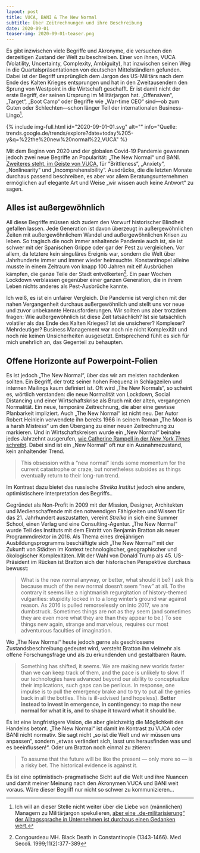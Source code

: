```yaml
---
layout: post
title: VUCA, BANI & The New Normal
subtitle: Über Zeitrechnungen und ihre Beschreibung
date: 2020-09-01
teaser-img: 2020-09-01-teaser.png
---
```


Es gibt inzwischen viele Begriffe und Akronyme, die versuchen den derzeitigen Zustand der Welt zu beschreiben. Einer von ihnen, VUCA (Volatility, Uncertainty, Complexity, Ambiguity), hat inzwischen seinen Weg in die Quartalspräsentationen von deutschen Mittelständlern gefunden. Dabei ist der Begriff ursprünglich dem Jargon des US-Militärs nach dem Ende des Kalten Krieges entsprungen und hat in den Zweitausendern den Sprung von Westpoint in die Wirtschaft geschafft. Er ist damit nicht der erste Begriff, der seinen Ursprung im Militärjargon hat. „Offensiven“, „Target“, „Boot Camp“ oder Begriffe wie „War-time CEO“ sind—ob zum Guten oder Schlechten—schon länger Teil der internationalen Business-Lingo[^1].

{% include img-full.html id="2020-09-01-01.svg" alt="" info="Quelle: trends.google.de/trends/explore?date=today%205-y&q=%22the%20new%20normal%22,VUCA" %}

Mit dem Beginn von 2020 und der globalen Covid-19 Pandemie gewannen jedoch zwei neue Begriffe an Popularität: „The New Normal“ und BANI. [Zweiteres steht, im Geiste von VUCA][2], für “Brittleness“, „Anxiety“, „Nonlinearity“ und „Incomprehensibility“. Ausdrücke, die die letzten Monate durchaus passend beschreiben, es aber vor allem Beratungsunternehmen ermöglichen auf elegante Art und Weise „wir wissen auch keine Antwort“ zu sagen.

## Alles ist außergewöhnlich

All diese Begriffe müssen sich zudem den Vorwurf historischer Blindheit gefallen lassen. Jede Generation ist davon überzeugt in außergewöhnlichen Zeiten mit außergewöhnlichem Wandel und außergewöhnlichen Krisen zu leben. So tragisch die noch immer anhaltende Pandemie auch ist, sie ist schwer mit der Spanischen Grippe oder gar der Pest zu vergleichen. Vor allem, da letztere kein singuläres Ereignis war, sondern die Welt über Jahrhunderte immer und immer wieder heimsuchte. Konstantinopel alleine musste in einem Zeitraum von knapp 100 Jahren mit elf Ausbrüchen kämpfen, die ganze Teile der Stadt entvölkerten[^2]. Ein paar Wochen Lockdown verblassen gegenüber einer ganzen Generation, die in ihrem Leben nichts anderes als Pest-Ausbrüche kannte. 

Ich weiß, es ist ein unfairer Vergleich. Die Pandemie ist verglichen mit der nahen Vergangenheit durchaus außergewöhnlich und stellt uns vor neue und zuvor unbekannte Herausforderungen. Wir sollten uns aber trotzdem fragen: Wie außergewöhnlich ist diese Zeit tatsächlich? Ist sie tatsächlich volatiler als das Ende des Kalten Krieges? Ist sie unsicherer? Komplexer? Mehrdeutiger? Business Management war noch nie nicht Komplexität und noch nie keinen Unsicherheiten ausgesetzt. Entsprechend fühlt es sich für mich unehrlich an, das Gegenteil zu behaupten.

## Offene Horizonte auf Powerpoint-Folien

Es ist jedoch „The New Normal“, über das wir am meisten nachdenken sollten. Ein Begriff, der trotz seiner hohen Frequenz in Schlagzeilen und internen Mailings kaum definiert ist. Oft wird „The New Normals“, so scheint es, wörtlich verstanden: die neue Normalität von Lockdown, Social Distancing und einer Wirtschaftskrise als Bruch mit der alten, vergangenen Normalität. Ein neue, temporäre Zeitrechnung, die aber eine gewisse Planbarkeit impliziert. Auch „The New Normal“ ist nicht neu. Der Autor Robert Heinlein verwendete ihn bereits 1966 in seinem Roman „The Moon is a harsh Mistress“ um den Übergang zu einer neuen Zeitrechnung zu markieren. Und in Wirtschaftskreisen wurde ein „New Normal“ beinahe jedes Jahrzehnt ausgerufen, [wie Catherine Rampell in der _New York Times_ schreibt][3]. Dabei sind ist ein „New Normal“ oft nur ein Ausnahmezustand, kein anhaltender Trend.

> This obsession with a “new normal” lends some momentum for the current catastrophe or craze, but nonetheless subsides as things eventually return to their long-run trend.

Im Kontrast dazu bietet das russische *Strelka Institut* jedoch eine andere, optimistischere Interpretation des Begriffs..

Gegründet als Non-Profit in 2009 mit der Mission, Designer, Architekten und Medienschaffende mit den notwendigen Fähigkeiten und Wissen für das 21. Jahrhundert auszustatten, vereint *Strelka* in sich eine Summer School, einen Verlag und eine Consulting-Agentur. „The New Normal“ wurde Teil des Instituts mit dem Eintritt von Benjamin Bratton als neuer Programmdirektor in 2016. Als Thema eines dreijährigen Ausbildungsprogramms beschäftigte sich „The New Normal“ mit der Zukunft von Städten im Kontext technologischer, geographischer und ökologischer Komplexitäten. Mit der Wahl von Donald Trump als 45. US-Präsident im Rücken ist Bratton sich der historischen Perspektive durchaus bewusst:

> What is the new normal anyway, or better, what should it be? I ask this because much of the new normal doesn‘t seem “new” at all. To the contrary it seems like a nightmarish regurgitation of history-themed vulgarities: stupidity locked in to a long winter‘s ground war against reason. As 2016 is pulled remorselessly on into 2017, we are dumbstruck. Sometimes things are not as they seem (and sometimes they are even more what they are than they appear to be.) To see things new again, strange and marvelous, requires our most adventurous faculties of imagination.

Wo „The New Normal“ heute jedoch gerne als geschlossene Zustandsbeschreibung gedeutet wird, versteht Bratton ihn vielmehr als offene Forschungsfrage und als zu erkundenden und gestaltbaren Raum.

> Something has shifted, it seems. We are making new worlds faster than we can keep track of them, and the pace is unlikely to slow. If our technologies have advanced beyond our ability to conceptualize their implications, such gaps can be perilous. In response, one impulse is to pull the emergency brake and to try to put all the genies back in all the bottles. This is ill-advised (and hopeless). **Better instead to invest in emergence, in contingency: to map the new normal for what it is, and to shape it toward what it should be.**

Es ist eine langfristigere Vision, die aber gleichzeitig die Möglichkeit des Handelns betont. „The New Normal“ ist damit im Kontrast zu VUCA oder BANI nicht normativ. Sie sagt nicht „so ist die Welt und wir müssen uns anpassen“, sondern „etwas verändert sich, lasst uns herausfinden was und es beeinflussen!“. Oder um Bratton noch einmal zu zitieren:

> To assume that the future will be like the present — only more so — is a risky bet. The historical evidence is against it.

Es ist eine optimistisch-pragmatische Sicht auf die Welt und ihre Nuancen und damit meiner Meinung nach den Akronymen VUCA und BANI weit voraus. Wäre dieser Begriff nur nicht so schwer zu kommunizieren…

[^1]:	Ich will an dieser Stelle nicht weiter über die Liebe von (männlichen) Managern zu Militärjargon spekulieren, [aber eine „de-militarisierung“ der Alltagssprache in Unternehmen ist durchaus einen Gedanken wert.][1]

[^2]:	Congourdeau MH. Black Death in Constantinople (1343-1466). Med Secoli. 1999;11(2):377-389

[1]:	https://www.inc.com/soren-kaplan/sexist-military-language-infiltrates-business-culture-making-it-tougher-for-women-to-rise-in-ranks.html
[2]:	https://www.wired.co.uk/article/coronavirus-business-reorganisation-capita
[3]:	https://economix.blogs.nytimes.com/2011/01/11/the-new-normal-is-actually-pretty-old/